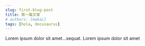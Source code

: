 ```yaml
---
slug: first-blog-post
title: 第一篇文章
# authors: [makai]
tags: [hola, docusaurus]
---
```


Lorem ipsum dolor sit amet...sequat. Lorem ipsum dolor sit amet
